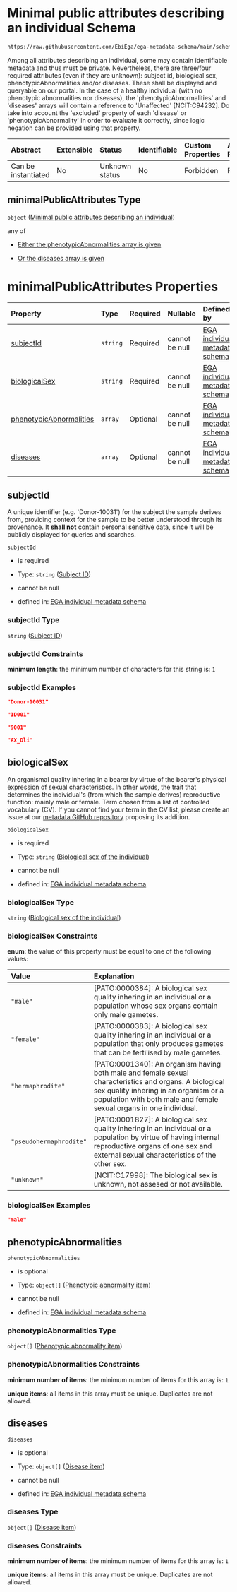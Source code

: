 # Minimal public attributes describing an individual Schema

```txt
https://raw.githubusercontent.com/EbiEga/ega-metadata-schema/main/schemas/EGA.individual.json#/properties/minimalPublicAttributes
```

Among all attributes describing an individual, some may contain identifiable metadata and thus must be private. Nevertheless, there are three/four required attributes (even if they are unknown): subject id, biological sex, phenotypicAbnormalities and/or diseases. These shall be displayed and queryable on our portal. In the case of a healthy individual (with no phenotypic abnormalities nor diseases), the 'phenotypicAbnormalities' and 'diseases' arrays will contain a reference to 'Unaffected' \[NCIT:C94232]. Do take into account the 'excluded' property of each 'disease' or 'phenotypicAbnormality' in order to evaluate it correctly, since logic negation can be provided using that property.

| Abstract            | Extensible | Status         | Identifiable | Custom Properties | Additional Properties | Access Restrictions | Defined In                                                                           |
| :------------------ | :--------- | :------------- | :----------- | :---------------- | :-------------------- | :------------------ | :----------------------------------------------------------------------------------- |
| Can be instantiated | No         | Unknown status | No           | Forbidden         | Forbidden             | none                | [EGA.individual.json\*](../../../schemas/EGA.individual.json "open original schema") |

## minimalPublicAttributes Type

`object` ([Minimal public attributes describing an individual](ega-6-properties-minimal-public-attributes-describing-an-individual.md))

any of

*   [Either the phenotypicAbnormalities array is given](ega-6-properties-minimal-public-attributes-describing-an-individual-anyof-either-the-phenotypicabnormalities-array-is-given.md "check type definition")

*   [Or the diseases array is given](ega-6-properties-minimal-public-attributes-describing-an-individual-anyof-or-the-diseases-array-is-given.md "check type definition")

# minimalPublicAttributes Properties

| Property                                            | Type     | Required | Nullable       | Defined by                                                                                                                                                                                                                                                                                                                   |
| :-------------------------------------------------- | :------- | :------- | :------------- | :--------------------------------------------------------------------------------------------------------------------------------------------------------------------------------------------------------------------------------------------------------------------------------------------------------------------------- |
| [subjectId](#subjectid)                             | `string` | Required | cannot be null | [EGA individual metadata schema](ega-4-definitions-subject-id.md "https://raw.githubusercontent.com/EbiEga/ega-metadata-schema/main/schemas/EGA.individual.json#/properties/minimalPublicAttributes/properties/subjectId")                                                                                                   |
| [biologicalSex](#biologicalsex)                     | `string` | Required | cannot be null | [EGA individual metadata schema](ega-4-definitions-biological-sex-of-the-individual.md "https://raw.githubusercontent.com/EbiEga/ega-metadata-schema/main/schemas/EGA.individual.json#/properties/minimalPublicAttributes/properties/biologicalSex")                                                                         |
| [phenotypicAbnormalities](#phenotypicabnormalities) | `array`  | Optional | cannot be null | [EGA individual metadata schema](ega-6-properties-minimal-public-attributes-describing-an-individual-properties-array-of-phenotypic-abnormalities.md "https://raw.githubusercontent.com/EbiEga/ega-metadata-schema/main/schemas/EGA.individual.json#/properties/minimalPublicAttributes/properties/phenotypicAbnormalities") |
| [diseases](#diseases)                               | `array`  | Optional | cannot be null | [EGA individual metadata schema](ega-6-properties-minimal-public-attributes-describing-an-individual-properties-array-of-diseases.md "https://raw.githubusercontent.com/EbiEga/ega-metadata-schema/main/schemas/EGA.individual.json#/properties/minimalPublicAttributes/properties/diseases")                                |

## subjectId

A unique identifier (e.g. 'Donor-10031') for the subject the sample derives from, providing context for the sample to be better understood through its provenance. It **shall not** contain personal sensitive data, since it will be publicly displayed for queries and searches.

`subjectId`

*   is required

*   Type: `string` ([Subject ID](ega-4-definitions-subject-id.md))

*   cannot be null

*   defined in: [EGA individual metadata schema](ega-4-definitions-subject-id.md "https://raw.githubusercontent.com/EbiEga/ega-metadata-schema/main/schemas/EGA.individual.json#/properties/minimalPublicAttributes/properties/subjectId")

### subjectId Type

`string` ([Subject ID](ega-4-definitions-subject-id.md))

### subjectId Constraints

**minimum length**: the minimum number of characters for this string is: `1`

### subjectId Examples

```json
"Donor-10031"
```

```json
"ID001"
```

```json
"9001"
```

```json
"AX_Dli"
```

## biologicalSex

An organismal quality inhering in a bearer by virtue of the bearer's physical expression of sexual characteristics. In other words, the trait that determines the individual's (from which the sample derives) reproductive function: mainly male or female. Term chosen from a list of controlled vocabulary (CV). If you cannot find your term in the CV list, please create an issue at our [metadata GitHub repository](https://github.com/EbiEga/ega-metadata-schema/issues/new/choose) proposing its addition.

`biologicalSex`

*   is required

*   Type: `string` ([Biological sex of the individual](ega-4-definitions-biological-sex-of-the-individual.md))

*   cannot be null

*   defined in: [EGA individual metadata schema](ega-4-definitions-biological-sex-of-the-individual.md "https://raw.githubusercontent.com/EbiEga/ega-metadata-schema/main/schemas/EGA.individual.json#/properties/minimalPublicAttributes/properties/biologicalSex")

### biologicalSex Type

`string` ([Biological sex of the individual](ega-4-definitions-biological-sex-of-the-individual.md))

### biologicalSex Constraints

**enum**: the value of this property must be equal to one of the following values:

| Value                   | Explanation                                                                                                                                                                                                             |
| :---------------------- | :---------------------------------------------------------------------------------------------------------------------------------------------------------------------------------------------------------------------- |
| `"male"`                | \[PATO:0000384]: A biological sex quality inhering in an individual or a population whose sex organs contain only male gametes.                                                                                         |
| `"female"`              | \[PATO:0000383]: A biological sex quality inhering in an individual or a population that only produces gametes that can be fertilised by male gametes.                                                                  |
| `"hermaphrodite"`       | \[PATO:0001340]: An organism having both male and female sexual characteristics and organs. A biological sex quality inhering in an organism or a population with both male and female sexual organs in one individual. |
| `"pseudohermaphrodite"` | \[PATO:0001827]: A biological sex quality inhering in an individual or a population by virtue of having internal reproductive organs of one sex and external sexual characteristics of the other sex.                   |
| `"unknown"`             | \[NCIT:C17998]: The biological sex is unknown, not assesed or not available.                                                                                                                                            |

### biologicalSex Examples

```json
"male"
```

## phenotypicAbnormalities



`phenotypicAbnormalities`

*   is optional

*   Type: `object[]` ([Phenotypic abnormality item](ega-6-properties-minimal-public-attributes-describing-an-individual-properties-array-of-phenotypic-abnormalities-phenotypic-abnormality-item.md))

*   cannot be null

*   defined in: [EGA individual metadata schema](ega-6-properties-minimal-public-attributes-describing-an-individual-properties-array-of-phenotypic-abnormalities.md "https://raw.githubusercontent.com/EbiEga/ega-metadata-schema/main/schemas/EGA.individual.json#/properties/minimalPublicAttributes/properties/phenotypicAbnormalities")

### phenotypicAbnormalities Type

`object[]` ([Phenotypic abnormality item](ega-6-properties-minimal-public-attributes-describing-an-individual-properties-array-of-phenotypic-abnormalities-phenotypic-abnormality-item.md))

### phenotypicAbnormalities Constraints

**minimum number of items**: the minimum number of items for this array is: `1`

**unique items**: all items in this array must be unique. Duplicates are not allowed.

## diseases



`diseases`

*   is optional

*   Type: `object[]` ([Disease item](ega-6-properties-minimal-public-attributes-describing-an-individual-properties-array-of-diseases-disease-item.md))

*   cannot be null

*   defined in: [EGA individual metadata schema](ega-6-properties-minimal-public-attributes-describing-an-individual-properties-array-of-diseases.md "https://raw.githubusercontent.com/EbiEga/ega-metadata-schema/main/schemas/EGA.individual.json#/properties/minimalPublicAttributes/properties/diseases")

### diseases Type

`object[]` ([Disease item](ega-6-properties-minimal-public-attributes-describing-an-individual-properties-array-of-diseases-disease-item.md))

### diseases Constraints

**minimum number of items**: the minimum number of items for this array is: `1`

**unique items**: all items in this array must be unique. Duplicates are not allowed.
